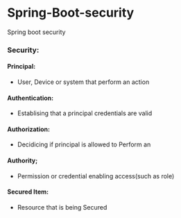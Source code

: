 # Spring-Boot-security

Spring boot security 


### Security:

#### Principal:

- User, Device or system that perform an action

#### Authentication:

- Establising that a principal credentials are valid

#### Authorization:

-  Decidicing if principal is allowed to Perform an

#### Authority;
 
- Permission or credential enabling access(such as role)

#### Secured Item:

- Resource that is being Secured
